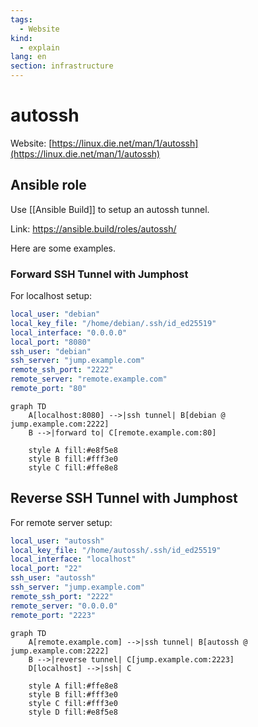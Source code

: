 ```yaml
---
tags:
  - Website
kind:
  - explain
lang: en
section: infrastructure
---
```

# autossh

Website: [https://linux.die.net/man/1/autossh](https://linux.die.net/man/1/autossh)

## Ansible role

Use [[Ansible Build]] to setup an autossh tunnel.

Link: <https://ansible.build/roles/autossh/>

Here are some examples.

### Forward SSH Tunnel with Jumphost

For localhost setup:

```yml
local_user: "debian"
local_key_file: "/home/debian/.ssh/id_ed25519"
local_interface: "0.0.0.0"
local_port: "8080"
ssh_user: "debian"
ssh_server: "jump.example.com"
remote_ssh_port: "2222"
remote_server: "remote.example.com"
remote_port: "80"
```

```mermaid
graph TD
    A[localhost:8080] -->|ssh tunnel| B[debian @ jump.example.com:2222]
    B -->|forward to| C[remote.example.com:80]
    
    style A fill:#e8f5e8
    style B fill:#fff3e0
    style C fill:#ffe8e8
```

## Reverse SSH Tunnel with Jumphost

For remote server setup:

```yml
local_user: "autossh"
local_key_file: "/home/autossh/.ssh/id_ed25519"
local_interface: "localhost"
local_port: "22"
ssh_user: "autossh"
ssh_server: "jump.example.com"
remote_ssh_port: "2222"
remote_server: "0.0.0.0"
remote_port: "2223"
```

```mermaid
graph TD
    A[remote.example.com] -->|ssh tunnel| B[autossh @ jump.example.com:2222]
    B -->|reverse tunnel| C[jump.example.com:2223]
    D[localhost] -->|ssh| C
    
    style A fill:#ffe8e8
    style B fill:#fff3e0
    style C fill:#fff3e0
    style D fill:#e8f5e8
```